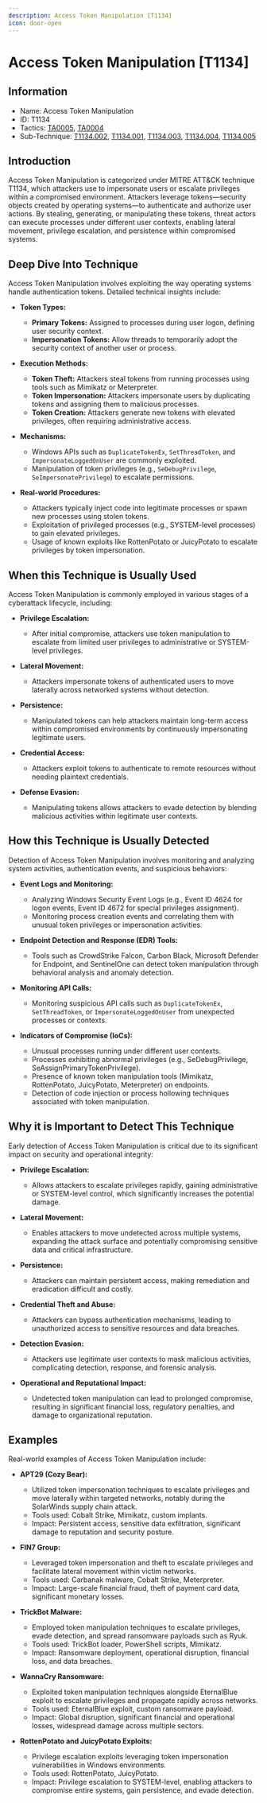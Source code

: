 ```yaml
---
description: Access Token Manipulation [T1134]
icon: door-open
---
```


# Access Token Manipulation [T1134]

## Information

- Name: Access Token Manipulation
- ID: T1134
- Tactics: [TA0005](../TA0005/TA0005.md), [TA0004](../TA0004/TA0004.md)
- Sub-Technique: [T1134.002](./T1134.002.md), [T1134.001](./T1134.001.md), [T1134.003](./T1134.003.md), [T1134.004](./T1134.004.md), [T1134.005](./T1134.005.md)

## Introduction

Access Token Manipulation is categorized under MITRE ATT&CK technique T1134, which attackers use to impersonate users or escalate privileges within a compromised environment. Attackers leverage tokens—security objects created by operating systems—to authenticate and authorize user actions. By stealing, generating, or manipulating these tokens, threat actors can execute processes under different user contexts, enabling lateral movement, privilege escalation, and persistence within compromised systems.

## Deep Dive Into Technique

Access Token Manipulation involves exploiting the way operating systems handle authentication tokens. Detailed technical insights include:

- **Token Types:**

  - **Primary Tokens:** Assigned to processes during user logon, defining user security context.
  - **Impersonation Tokens:** Allow threads to temporarily adopt the security context of another user or process.

- **Execution Methods:**

  - **Token Theft:** Attackers steal tokens from running processes using tools such as Mimikatz or Meterpreter.
  - **Token Impersonation:** Attackers impersonate users by duplicating tokens and assigning them to malicious processes.
  - **Token Creation:** Attackers generate new tokens with elevated privileges, often requiring administrative access.

- **Mechanisms:**

  - Windows APIs such as `DuplicateTokenEx`, `SetThreadToken`, and `ImpersonateLoggedOnUser` are commonly exploited.
  - Manipulation of token privileges (e.g., `SeDebugPrivilege`, `SeImpersonatePrivilege`) to escalate permissions.

- **Real-world Procedures:**
  - Attackers typically inject code into legitimate processes or spawn new processes using stolen tokens.
  - Exploitation of privileged processes (e.g., SYSTEM-level processes) to gain elevated privileges.
  - Usage of known exploits like RottenPotato or JuicyPotato to escalate privileges by token impersonation.

## When this Technique is Usually Used

Access Token Manipulation is commonly employed in various stages of a cyberattack lifecycle, including:

- **Privilege Escalation:**

  - After initial compromise, attackers use token manipulation to escalate from limited user privileges to administrative or SYSTEM-level privileges.

- **Lateral Movement:**

  - Attackers impersonate tokens of authenticated users to move laterally across networked systems without detection.

- **Persistence:**

  - Manipulated tokens can help attackers maintain long-term access within compromised environments by continuously impersonating legitimate users.

- **Credential Access:**

  - Attackers exploit tokens to authenticate to remote resources without needing plaintext credentials.

- **Defense Evasion:**
  - Manipulating tokens allows attackers to evade detection by blending malicious activities within legitimate user contexts.

## How this Technique is Usually Detected

Detection of Access Token Manipulation involves monitoring and analyzing system activities, authentication events, and suspicious behaviors:

- **Event Logs and Monitoring:**

  - Analyzing Windows Security Event Logs (e.g., Event ID 4624 for logon events, Event ID 4672 for special privileges assignment).
  - Monitoring process creation events and correlating them with unusual token privileges or impersonation activities.

- **Endpoint Detection and Response (EDR) Tools:**

  - Tools such as CrowdStrike Falcon, Carbon Black, Microsoft Defender for Endpoint, and SentinelOne can detect token manipulation through behavioral analysis and anomaly detection.

- **Monitoring API Calls:**

  - Monitoring suspicious API calls such as `DuplicateTokenEx`, `SetThreadToken`, or `ImpersonateLoggedOnUser` from unexpected processes or contexts.

- **Indicators of Compromise (IoCs):**
  - Unusual processes running under different user contexts.
  - Processes exhibiting abnormal privileges (e.g., SeDebugPrivilege, SeAssignPrimaryTokenPrivilege).
  - Presence of known token manipulation tools (Mimikatz, RottenPotato, JuicyPotato, Meterpreter) on endpoints.
  - Detection of code injection or process hollowing techniques associated with token manipulation.

## Why it is Important to Detect This Technique

Early detection of Access Token Manipulation is critical due to its significant impact on security and operational integrity:

- **Privilege Escalation:**

  - Allows attackers to escalate privileges rapidly, gaining administrative or SYSTEM-level control, which significantly increases the potential damage.

- **Lateral Movement:**

  - Enables attackers to move undetected across multiple systems, expanding the attack surface and potentially compromising sensitive data and critical infrastructure.

- **Persistence:**

  - Attackers can maintain persistent access, making remediation and eradication difficult and costly.

- **Credential Theft and Abuse:**

  - Attackers can bypass authentication mechanisms, leading to unauthorized access to sensitive resources and data breaches.

- **Detection Evasion:**

  - Attackers use legitimate user contexts to mask malicious activities, complicating detection, response, and forensic analysis.

- **Operational and Reputational Impact:**
  - Undetected token manipulation can lead to prolonged compromise, resulting in significant financial loss, regulatory penalties, and damage to organizational reputation.

## Examples

Real-world examples of Access Token Manipulation include:

- **APT29 (Cozy Bear):**

  - Utilized token impersonation techniques to escalate privileges and move laterally within targeted networks, notably during the SolarWinds supply chain attack.
  - Tools used: Cobalt Strike, Mimikatz, custom implants.
  - Impact: Persistent access, sensitive data exfiltration, significant damage to reputation and security posture.

- **FIN7 Group:**

  - Leveraged token impersonation and theft to escalate privileges and facilitate lateral movement within victim networks.
  - Tools used: Carbanak malware, Cobalt Strike, Meterpreter.
  - Impact: Large-scale financial fraud, theft of payment card data, significant monetary losses.

- **TrickBot Malware:**

  - Employed token manipulation techniques to escalate privileges, evade detection, and spread ransomware payloads such as Ryuk.
  - Tools used: TrickBot loader, PowerShell scripts, Mimikatz.
  - Impact: Ransomware deployment, operational disruption, financial loss, and data breaches.

- **WannaCry Ransomware:**

  - Exploited token manipulation techniques alongside EternalBlue exploit to escalate privileges and propagate rapidly across networks.
  - Tools used: EternalBlue exploit, custom ransomware payload.
  - Impact: Global disruption, significant financial and operational losses, widespread damage across multiple sectors.

- **RottenPotato and JuicyPotato Exploits:**
  - Privilege escalation exploits leveraging token impersonation vulnerabilities in Windows environments.
  - Tools used: RottenPotato, JuicyPotato.
  - Impact: Privilege escalation to SYSTEM-level, enabling attackers to compromise entire systems, gain persistence, and evade detection.
